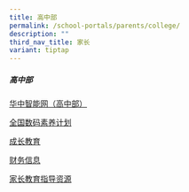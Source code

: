 ```yaml
---
title: 高中部
permalink: /school-portals/parents/college/
description: ""
third_nav_title: 家长
variant: tiptap
---
```

<h5>高中部</h5>
<p><a href="https://isp.hci.edu.sg/" rel="noopener noreferrer nofollow" target="_blank">华中智能网（高中部）</a>
</p>
<p><a href="https://sites.google.com/hci.edu.sg/hci-ndlp" rel="noopener noreferrer nofollow" target="_blank">全国数码素养计划</a>
</p>
<p><a href="https://sites.google.com/hci.edu.sg/hcisedcollege/home" rel="noopener noreferrer nofollow" target="_blank">成长教育</a>
</p>
<p><a href="https://www.hci.edu.sg/college/financial-info/" rel="noopener nofollow" target="_blank">财务信息</a>
</p>
<p><a href="https://docs.google.com/document/d/1bG73taG8kndC0NlmAj-sYGg7L1MrfFmtOpzWbgMc3yU/edit?usp=sharing" rel="noopener noreferrer nofollow" target="_blank">家长教育指导资源</a>
</p>
<p></p>